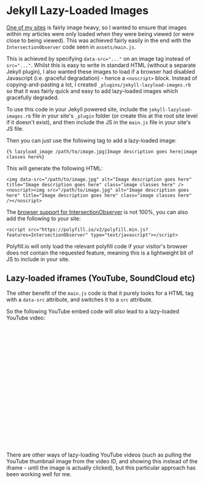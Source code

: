 # Jekyll Lazy-Loaded Images

[One of my sites](https://www.supertinyhomes.com/) is fairly image heavy, so I wanted to ensure that images within my articles were only loaded when they were being viewed (or were close to being viewed). This was achieved fairly easily in the end with the `IntersectionObserver` code seen in `assets/main.js`.

This is achieved by specifying `data-src="..."` on an image tag instead of `src="..."`. Whilst this is easy to write in standard HTML (without a separate Jekyll plugin), I also wanted these images to load if a browser had disabled Javascript (i.e. graceful degradation) - hence a `<noscript>` block. Instead of copying-and-pasting a lot, I created `_plugins/jekyll-lazyload-images.rb` so that it was fairly quick and easy to add lazy-loaded images which gracefully degraded.

To use this code in your Jekyll powered site, include the `jekyll-lazyload-images.rb` file in your site's `_plugin` folder (or create this at the root site level if it doesn't exist), and then include the JS in the `main.js` file in your site's JS file.

Then you can just use the following tag to add a lazy-loaded image:

```
{% lazyload_image /path/to/image.jpg|Image description goes here|image classes here%}
```

This will generate the following HTML:

```
<img data-src="/path/to/image.jpg" alt="Image description goes here" title="Image description goes here" class="image classes here" />
<noscript><img src="/path/to/image.jpg" alt="Image description goes here" title="Image description goes here" class="image classes here" /></noscript>
```

The [browser support for IntersectionObserver](https://caniuse.com/#feat=intersectionobserver) is not 100%, you can also add the following to your site:

```
<script src="https://polyfill.io/v2/polyfill.min.js?features=IntersectionObserver" type="text/javascript"></script>
``` 

Polyfill.io will only load the relevant polyfill code if your visitor's browser does not contain the requested feature, meaning this is a lightweight bit of JS to include in your site.

## Lazy-loaded iframes (YouTube, SoundCloud etc)

The other benefit of the `main.js` code is that it purely looks for a HTML tag with a `data-src` attribute, and switches it to a `src` attribute.

So the following YouTube embed code will _also_ lead to a lazy-loaded YouTube video:

<iframe width="560" height="315" data-src="https://www.youtube-nocookie.com/embed/dQw4w9WgXcQ" frameborder="0" allow="accelerometer; autoplay; encrypted-media; gyroscope; picture-in-picture" allowfullscreen></iframe>

There are other ways of lazy-loading YouTube videos (such as pulling the YouTube thumbnail image from the video ID, and showing this instead of the iframe - until the image is actually clicked), but this particular approach has been working well for me.